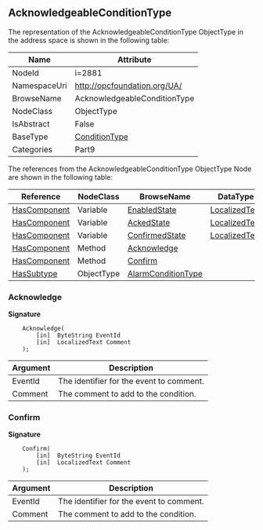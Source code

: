 <!-- objecttype -->
## AcknowledgeableConditionType
  
<!-- end of text -->
The representation of the AcknowledgeableConditionType ObjectType in the address space is shown in the following table:  

|Name|Attribute|
|---|---|
|NodeId|i=2881|
|NamespaceUri|http://opcfoundation.org/UA/|
|BrowseName|AcknowledgeableConditionType|
|NodeClass|ObjectType|
|IsAbstract|False|
|BaseType|[ConditionType](../../../Part9/ObjectTypes/ConditionType/readme.md)|
|Categories|Part9|

The references from the AcknowledgeableConditionType ObjectType Node are shown in the following table:  

|Reference|NodeClass|BrowseName|DataType|TypeDefinition|ModellingRule|
|---|---|---|---|---|---|
|[HasComponent](../../../Part3/ReferenceTypes/HasComponent/readme.md)|Variable|[EnabledState](#EnabledState)|[LocalizedText](../../../Part3/DataTypes/LocalizedText/readme.md)|[TwoStateVariableType](../../Part9/VariableTypes/TwoStateVariableType/readme.md)|[Mandatory](../../Objects/Mandatory/readme.md)|
|[HasComponent](../../../Part3/ReferenceTypes/HasComponent/readme.md)|Variable|[AckedState](#AckedState)|[LocalizedText](../../../Part3/DataTypes/LocalizedText/readme.md)|[TwoStateVariableType](../../Part9/VariableTypes/TwoStateVariableType/readme.md)|[Mandatory](../../Objects/Mandatory/readme.md)|
|[HasComponent](../../../Part3/ReferenceTypes/HasComponent/readme.md)|Variable|[ConfirmedState](#ConfirmedState)|[LocalizedText](../../../Part3/DataTypes/LocalizedText/readme.md)|[TwoStateVariableType](../../Part9/VariableTypes/TwoStateVariableType/readme.md)|[Optional](../../Objects/Optional/readme.md)|
|[HasComponent](../../../Part3/ReferenceTypes/HasComponent/readme.md)|Method|[Acknowledge](#Acknowledge)|||[Mandatory](../../Objects/Mandatory/readme.md)|
|[HasComponent](../../../Part3/ReferenceTypes/HasComponent/readme.md)|Method|[Confirm](#Confirm)|||[Optional](../../Objects/Optional/readme.md)|
|[HasSubtype](../../../Part3/ReferenceTypes/HasSubtype/readme.md)|ObjectType|[AlarmConditionType](#AlarmConditionType)||||

### <a name="Acknowledge"></a>Acknowledge
  
**Signature**
```
    Acknowledge(
        [in]  ByteString EventId
        [in]  LocalizedText Comment
    );
```

|Argument|Description|
|---|---|
|EventId|The identifier for the event to comment.|
|Comment|The comment to add to the condition.|

### <a name="Confirm"></a>Confirm
  
**Signature**
```
    Confirm(
        [in]  ByteString EventId
        [in]  LocalizedText Comment
    );
```

|Argument|Description|
|---|---|
|EventId|The identifier for the event to comment.|
|Comment|The comment to add to the condition.|


